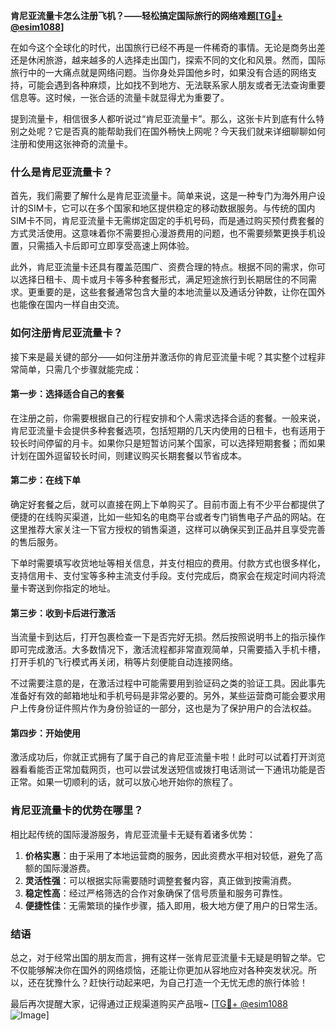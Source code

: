 **肯尼亚流量卡怎么注册飞机？——轻松搞定国际旅行的网络难题[[TG💪+ @esim1088](https://t.me/s/esim1088)]**

在如今这个全球化的时代，出国旅行已经不再是一件稀奇的事情。无论是商务出差还是休闲旅游，越来越多的人选择走出国门，探索不同的文化和风景。然而，国际旅行中的一大痛点就是网络问题。当你身处异国他乡时，如果没有合适的网络支持，可能会遇到各种麻烦，比如找不到地方、无法联系家人朋友或者无法查询重要信息等。这时候，一张合适的流量卡就显得尤为重要了。

提到流量卡，相信很多人都听说过“肯尼亚流量卡”。那么，这张卡片到底有什么特别之处呢？它是否真的能帮助我们在国外畅快上网呢？今天我们就来详细聊聊如何注册和使用这张神奇的流量卡。

### 什么是肯尼亚流量卡？

首先，我们需要了解什么是肯尼亚流量卡。简单来说，这是一种专门为海外用户设计的SIM卡，它可以在多个国家和地区提供稳定的移动数据服务。与传统的国内SIM卡不同，肯尼亚流量卡无需绑定固定的手机号码，而是通过购买预付费套餐的方式灵活使用。这意味着你不需要担心漫游费用的问题，也不需要频繁更换手机设置，只需插入卡后即可立即享受高速上网体验。

此外，肯尼亚流量卡还具有覆盖范围广、资费合理的特点。根据不同的需求，你可以选择日租卡、周卡或月卡等多种套餐形式，满足短途旅行到长期居住的不同需求。更重要的是，这些套餐通常包含大量的本地流量以及通话分钟数，让你在国外也能像在国内一样自由交流。

### 如何注册肯尼亚流量卡？

接下来是最关键的部分——如何注册并激活你的肯尼亚流量卡呢？其实整个过程非常简单，只需几个步骤就能完成：

#### 第一步：选择适合自己的套餐

在注册之前，你需要根据自己的行程安排和个人需求选择合适的套餐。一般来说，肯尼亚流量卡会提供多种套餐选项，包括短期的几天内使用的日租卡，也有适用于较长时间停留的月卡。如果你只是短暂访问某个国家，可以选择短期套餐；而如果计划在国外逗留较长时间，则建议购买长期套餐以节省成本。

#### 第二步：在线下单

确定好套餐之后，就可以直接在网上下单购买了。目前市面上有不少平台都提供了便捷的在线购买渠道，比如一些知名的电商平台或者专门销售电子产品的网站。在这里推荐大家关注一下官方授权的销售渠道，这样可以确保买到正品并且享受完善的售后服务。

下单时需要填写收货地址等相关信息，并支付相应的费用。付款方式也很多样化，支持信用卡、支付宝等多种主流支付手段。支付完成后，商家会在规定时间内将流量卡寄送到你指定的地址。

#### 第三步：收到卡后进行激活

当流量卡到达后，打开包裹检查一下是否完好无损。然后按照说明书上的指示操作即可完成激活。大多数情况下，激活流程都非常直观简单，只需要插入手机卡槽，打开手机的飞行模式再关闭，稍等片刻便能自动连接网络。

不过需要注意的是，在激活过程中可能需要用到验证码之类的验证工具。因此事先准备好有效的邮箱地址和手机号码是非常必要的。另外，某些运营商可能会要求用户上传身份证件照片作为身份验证的一部分，这也是为了保护用户的合法权益。

#### 第四步：开始使用

激活成功后，你就正式拥有了属于自己的肯尼亚流量卡啦！此时可以试着打开浏览器看看能否正常加载网页，也可以尝试发送短信或拨打电话测试一下通讯功能是否正常。如果一切顺利的话，就可以放心地开始你的旅程了。

### 肯尼亚流量卡的优势在哪里？

相比起传统的国际漫游服务，肯尼亚流量卡无疑有着诸多优势：

1. **价格实惠**：由于采用了本地运营商的服务，因此资费水平相对较低，避免了高额的国际漫游费。
2. **灵活性强**：可以根据实际需要随时调整套餐内容，真正做到按需消费。
3. **稳定性高**：经过严格筛选的合作对象确保了信号质量和服务可靠性。
4. **便捷性佳**：无需繁琐的操作步骤，插入即用，极大地方便了用户的日常生活。

### 结语

总之，对于经常出国的朋友而言，拥有这样一张肯尼亚流量卡无疑是明智之举。它不仅能够解决你在国外的网络烦恼，还能让你更加从容地应对各种突发状况。所以，还在犹豫什么？赶快行动起来吧，为自己打造一个无忧无虑的旅行体验！

最后再次提醒大家，记得通过正规渠道购买产品哦~ [[TG💪+ @esim1088](https://t.me/s/esim1088) ![Image](https://i.postimg.cc/4NQfJmqS/Snipaste-2025-05-13-00-14-12.png)]